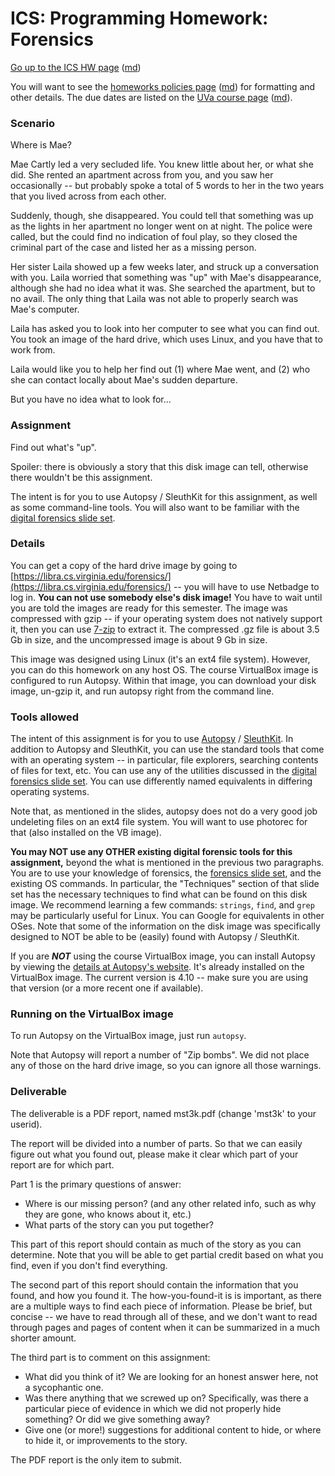ICS: Programming Homework: Forensics
====================================

[Go up to the ICS HW page](index.html) ([md](index.md))

You will want to see the
[homeworks policies page](../uva/hw-policies.html)
([md](../uva/hw-policies.md)) for formatting and other details.  The
due dates are listed on the [UVa course page](../uva/index.html)
([md](../uva/index.md)).

### Scenario

Where is Mae?

Mae Cartly led a very secluded life. You knew little about her, or
what she did. She rented an apartment across from you, and you saw her
occasionally -- but probably spoke a total of 5 words to her in the
two years that you lived across from each other.

Suddenly, though, she disappeared. You could tell that something was
up as the lights in her apartment no longer went on at night. The
police were called, but the could find no indication of foul play, so
they closed the criminal part of the case and listed her as a missing
person.

Her sister Laila showed up a few weeks later, and struck up a
conversation with you. Laila worried that something was "up" with
Mae's disappearance, although she had no idea what it was. She
searched the apartment, but to no avail. The only thing that Laila was
not able to properly search was Mae's computer.

Laila has asked you to look into her computer to see what you can find
out. You took an image of the hard drive, which uses Linux, and you
have that to work from.

Laila would like you to help her find out (1) where Mae went, and (2)
who she can contact locally about Mae's sudden departure.

But you have no idea what to look for...


### Assignment

Find out what's "up".

Spoiler: there is obviously a story that this disk image can tell,
otherwise there wouldn't be this assignment.

The intent is for you to use Autopsy / SleuthKit for this assignment,
as well as some command-line tools.  You will also want to be familiar
with the [digital forensics slide set](../slides/forensics.html#/).

### Details

You can get a copy of the hard drive image by going to
[https://libra.cs.virginia.edu/forensics/](https://libra.cs.virginia.edu/forensics/)
-- you will have to use Netbadge to log in.  **You can not use
somebody else's disk image!** You have to wait until you are told the
images are ready for this semester.  The image was compressed with
gzip -- if your operating system does not natively support it, then
you can use [7-zip](https://www.7-zip.org/) to extract it.  The
compressed .gz file is about 3.5 Gb in size, and the uncompressed image is about 9
Gb in size.

This image was designed using Linux (it's an ext4 file system).
However, you can do this homework on any host OS.  The course
VirtualBox image is configured to run Autopsy.  Within that image, you
can download your disk image, un-gzip it, and run autopsy right from
the command line.

### Tools allowed

The intent of this assignment is for you to use
[Autopsy](https://en.wikipedia.org/wiki/Autopsy_(software%29)) /
[SleuthKit](https://en.wikipedia.org/wiki/The_Sleuth_Kit).  In
addition to Autopsy and SleuthKit, you can use the standard tools that
come with an operating system -- in particular, file explorers,
searching contents of files for text, etc.  You can use any of the
utilities discussed in the [digital forensics slide
set](../slides/forensics.html#/).  You can use differently named
equivalents in differing operating systems.

Note that, as mentioned in the slides, autopsy does not do a very good
job undeleting files on an ext4 file system.  You will want to use
photorec for that (also installed on the VB image).

**You may NOT use any OTHER existing digital forensic tools for this
assignment,** beyond the what is mentioned in the previous two
paragraphs.  You are to use your knowledge of forensics, the
[forensics slide set](../slides/forensics.html#/), and the existing OS
commands. In particular, the "Techniques" section of that slide set
has the necessary techniques to find what can be found on this disk
image.  We recommend learning a few commands: `strings`, `find`, and
`grep` may be particularly useful for Linux.  You can Google for
equivalents in other OSes.  Note that some of the information on the
disk image was specifically designed to NOT be able to be (easily)
found with Autopsy / SleuthKit.

If you are ***NOT*** using the course VirtualBox image, you can
install Autopsy by viewing the [details at Autopsy's
website](https://www.sleuthkit.org/autopsy/download.php).  It's
already installed on the VirtualBox image.  The current version is
4.10 -- make sure you are using that version (or a more recent one if
available).

### Running on the VirtualBox image

To run Autopsy on the VirtualBox image, just run `autopsy`.

Note that Autopsy will report a number of "Zip bombs".  We did not
place any of those on the hard drive image, so you can ignore all
those warnings.

### Deliverable

The deliverable is a PDF report, named mst3k.pdf (change 'mst3k' to
your userid).

The report will be divided into a number of parts.  So that we can
easily figure out what you found out, please make it clear which part
of your report are for which part.

Part 1 is the primary questions of answer:

- Where is our missing person? (and any other related info, such as why they are gone, who knows about it, etc.)
- What parts of the story can you put together?

This part of this report should contain as much of the story as you
can determine.  Note that you will be able to get partial credit based
on what you find, even if you don't find everything.

The second part of this report should contain the information that you
found, and how you found it.  The how-you-found-it is is important, as
there are a multiple ways to find each piece of information.  Please
be brief, but concise -- we have to read through all of these, and we
don't want to read through pages and pages of content when it can be
summarized in a much shorter amount.

The third part is to comment on this assignment:

- What did you think of it?  We are looking for an honest answer here,
  not a sycophantic one.
- Was there anything that we screwed up on?  Specifically, was there a
  particular piece of evidence in which we did not properly hide
  something?  Or did we give something away?
- Give one (or more!) suggestions for additional content to hide, or
  where to hide it, or improvements to the story.

The PDF report is the only item to submit.
